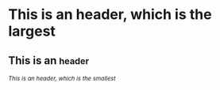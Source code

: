 # This is an <world> header, which is the largest
## This is an <small world> header
###### This is an <never give up and you will win> header, which is the smallest
